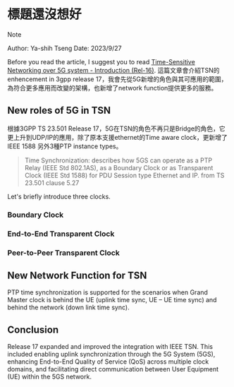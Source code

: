 # 標題還沒想好
>[!NOTE]
> Author: Ya-shih Tseng
> Date: 2023/9/27


Before you read the article, I suggest you to read  [Time-Sensitive Networking over 5G system - Introduction (Rel-16)](https://free5gc.org/blog/TSN/). 這篇文章會介紹TSN的enhencement in 3gpp release 17，我會先從5G新增的角色與其可應用的範圍，為符合更多應用而改變的架構，也新增了network function提供更多的服務。

## New roles of 5G in TSN
根據3GPP TS 23.501 Release 17，5G在TSN的角色不再只是Bridge的角色，它更上升到UDP/IP的應用，除了原本支援ethernet的Time aware clock，更新增了IEEE 1588 另外3種PTP instance types。

> Time Synchronization: describes how 5GS can operate as a PTP Relay (IEEE Std 802.1AS), as a Boundary Clock or as Transparent Clock (IEEE Std 1588) for PDU Session type Ethernet and IP.
> from TS 23.501 clause 5.27

Let's briefly introduce three clocks.

### Boundary Clock

### End-to-End Transparent Clock

### Peer-to-Peer Transparent Clock

## New Network Function for TSN

PTP time synchronization is supported for the scenarios when Grand Master clock is behind the UE (uplink time sync, UE – UE time sync) and behind the network (down link time sync).

## 

## Conclusion
Release 17 expanded and improved the integration with IEEE TSN. This included enabling uplink synchronization through the 5G System (5GS), enhancing End-to-End Quality of Service (QoS) across multiple clock domains, and facilitating direct communication between User Equipment (UE) within the 5GS network.
